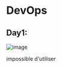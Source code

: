# DevOps

## Day1:

![image](https://user-images.githubusercontent.com/66411823/228302089-1e36c83a-60a7-41ce-be74-d081863dc15a.png)

impossible d'utiliser

